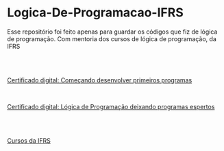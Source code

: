 # Logica-De-Programacao-IFRS

Esse repositório foi feito apenas para guardar os códigos que fiz de lógica de programação. Com mentoria dos cursos de lógica de programação, da IFRS


<br/>
<br/>

<a
href="Lógica_de_Programação_Começando_a_desenvolver_seus_primeiros_programas-Certificado_digital_134937.pdf" 
download="Acme Documentation (ver. 2.0.1).txt">Certificado digital: Começando desenvolver primeiros programas</a>

<br/>

<a
href="Lógica_de_Programação_deixando_os_seus_programas_espertos-Certificado_digital_135250.pdf" 
download="Acme Documentation (ver. 2.0.1).txt">Certificado digital: Lógica de Programação deixando programas espertos</a>


<br/>
<br/>

<a href="https://moodle.ifrs.edu.br/course/index.php?categoryid=38">Cursos da IFRS</a>

